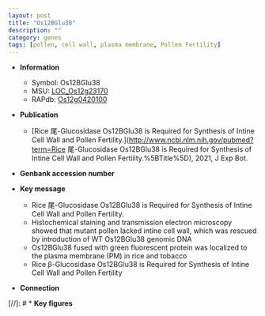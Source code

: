 ```yaml
---
layout: post
title: "Os12BGlu38"
description: ""
category: genes
tags: [pollen, cell wall, plasma membrane, Pollen Fertility]
---
```


* **Information**  
    + Symbol: Os12BGlu38  
    + MSU: [LOC_Os12g23170](http://rice.uga.edu/cgi-bin/ORF_infopage.cgi?orf=LOC_Os12g23170)  
    + RAPdb: [Os12g0420100](http://rapdb.dna.affrc.go.jp/viewer/gbrowse_details/irgsp1?name=Os12g0420100)  

* **Publication**  
    + [Rice 尾-Glucosidase Os12BGlu38 is Required for Synthesis of Intine Cell Wall and Pollen Fertility.](http://www.ncbi.nlm.nih.gov/pubmed?term=Rice 尾-Glucosidase Os12BGlu38 is Required for Synthesis of Intine Cell Wall and Pollen Fertility.%5BTitle%5D), 2021, J Exp Bot.

* **Genbank accession number**  

* **Key message**  
    + Rice 尾-Glucosidase Os12BGlu38 is Required for Synthesis of Intine Cell Wall and Pollen Fertility.
    + Histochemical staining and transmission electron microscopy showed that mutant pollen lacked intine cell wall, which was rescued by introduction of WT Os12BGlu38 genomic DNA
    + Os12BGlu38 fused with green fluorescent protein was localized to the plasma membrane (PM) in rice and tobacco
    + Rice β-Glucosidase Os12BGlu38 is Required for Synthesis of Intine Cell Wall and Pollen Fertility

* **Connection**  

[//]: # * **Key figures**  


